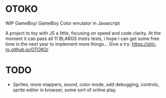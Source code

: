 # OTOKO
WIP GameBoy/ GameBoy Color emulator in Javascript

A project to toy with JS a little, focusing on speed and code clarity.
At the moment it can pass all 11 BLARGS Instrs tests, i hope i can get some free time in the next year to implement more things...
Give a try: https://shii-ro.github.io/OTOKO/
# TODO
- Sprites, more mappers, sound, color mode, add debugging, controls, sprite editor in browser, some sort of online play.
